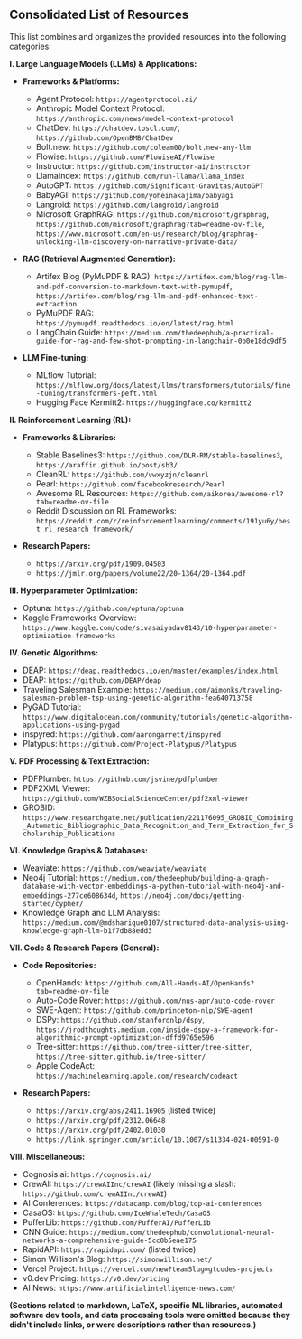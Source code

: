 ## Consolidated List of Resources

This list combines and organizes the provided resources into the following categories:

**I. Large Language Models (LLMs) & Applications:**

* **Frameworks & Platforms:**
    * Agent Protocol: `https://agentprotocol.ai/`
    * Anthropic Model Context Protocol: `https://anthropic.com/news/model-context-protocol`
    * ChatDev: `https://chatdev.toscl.com/`, `https://github.com/OpenBMB/ChatDev`
    * Bolt.new: `https://github.com/coleam00/bolt.new-any-llm`
    * Flowise: `https://github.com/FlowiseAI/Flowise`
    * Instructor: `https://github.com/instructor-ai/instructor`
    * LlamaIndex: `https://github.com/run-llama/llama_index`
    * AutoGPT: `https://github.com/Significant-Gravitas/AutoGPT`
    * BabyAGI: `https://github.com/yoheinakajima/babyagi`
    * Langroid: `https://github.com/langroid/langroid`
    * Microsoft GraphRAG: `https://github.com/microsoft/graphrag`, `https://github.com/microsoft/graphrag?tab=readme-ov-file`, `https://www.microsoft.com/en-us/research/blog/graphrag-unlocking-llm-discovery-on-narrative-private-data/`

* **RAG (Retrieval Augmented Generation):**
    * Artifex Blog (PyMuPDF & RAG): `https://artifex.com/blog/rag-llm-and-pdf-conversion-to-markdown-text-with-pymupdf`, `https://artifex.com/blog/rag-llm-and-pdf-enhanced-text-extraction`
    * PyMuPDF RAG: `https://pymupdf.readthedocs.io/en/latest/rag.html`
    * LangChain Guide: `https://medium.com/thedeephub/a-practical-guide-for-rag-and-few-shot-prompting-in-langchain-0b0e18dc9df5`

* **LLM Fine-tuning:**
    * MLflow Tutorial: `https://mlflow.org/docs/latest/llms/transformers/tutorials/fine-tuning/transformers-peft.html`
    * Hugging Face Kermitt2: `https://huggingface.co/kermitt2`


**II. Reinforcement Learning (RL):**

* **Frameworks & Libraries:**
    * Stable Baselines3: `https://github.com/DLR-RM/stable-baselines3`, `https://araffin.github.io/post/sb3/`
    * CleanRL: `https://github.com/vwxyzjn/cleanrl`
    * Pearl: `https://github.com/facebookresearch/Pearl`
    * Awesome RL Resources: `https://github.com/aikorea/awesome-rl?tab=readme-ov-file`
    * Reddit Discussion on RL Frameworks: `https://reddit.com/r/reinforcementlearning/comments/191yu6y/best_rl_research_framework/`

* **Research Papers:**
    * `https://arxiv.org/pdf/1909.04503`
    * `https://jmlr.org/papers/volume22/20-1364/20-1364.pdf`


**III. Hyperparameter Optimization:**

* Optuna: `https://github.com/optuna/optuna`
* Kaggle Frameworks Overview: `https://www.kaggle.com/code/sivasaiyadav8143/10-hyperparameter-optimization-frameworks`


**IV. Genetic Algorithms:**

* DEAP: `https://deap.readthedocs.io/en/master/examples/index.html`
* DEAP: `https://github.com/DEAP/deap`
* Traveling Salesman Example: `https://medium.com/aimonks/traveling-salesman-problem-tsp-using-genetic-algorithm-fea640713758`
* PyGAD Tutorial: `https://www.digitalocean.com/community/tutorials/genetic-algorithm-applications-using-pygad`
* inspyred: `https://github.com/aarongarrett/inspyred`
* Platypus: `https://github.com/Project-Platypus/Platypus`


**V. PDF Processing & Text Extraction:**

* PDFPlumber: `https://github.com/jsvine/pdfplumber`
* PDF2XML Viewer: `https://github.com/WZBSocialScienceCenter/pdf2xml-viewer`
* GROBID: `https://www.researchgate.net/publication/221176095_GROBID_Combining_Automatic_Bibliographic_Data_Recognition_and_Term_Extraction_for_Scholarship_Publications`


**VI. Knowledge Graphs & Databases:**

* Weaviate: `https://github.com/weaviate/weaviate`
* Neo4j Tutorial: `https://medium.com/thedeephub/building-a-graph-database-with-vector-embeddings-a-python-tutorial-with-neo4j-and-embeddings-277ce608634d`, `https://neo4j.com/docs/getting-started/cypher/`
* Knowledge Graph and LLM Analysis: `https://medium.com/@mdsharique0107/structured-data-analysis-using-knowledge-graph-llm-b1f7db88edd3`


**VII. Code & Research Papers (General):**

* **Code Repositories:**
    * OpenHands: `https://github.com/All-Hands-AI/OpenHands?tab=readme-ov-file`
    * Auto-Code Rover: `https://github.com/nus-apr/auto-code-rover`
    * SWE-Agent: `https://github.com/princeton-nlp/SWE-agent`
    * DSPy: `https://github.com/stanfordnlp/dspy`, `https://jrodthoughts.medium.com/inside-dspy-a-framework-for-algorithmic-prompt-optimization-dffd9765e596`
    * Tree-sitter: `https://github.com/tree-sitter/tree-sitter`, `https://tree-sitter.github.io/tree-sitter/`
    * Apple CodeAct: `https://machinelearning.apple.com/research/codeact`

* **Research Papers:**
    * `https://arxiv.org/abs/2411.16905` (listed twice)
    * `https://arxiv.org/pdf/2312.06648`
    * `https://arxiv.org/pdf/2402.01030`
    * `https://link.springer.com/article/10.1007/s11334-024-00591-0`



**VIII. Miscellaneous:**

* Cognosis.ai: `https://cognosis.ai/`
* CrewAI: `https://crewAIInc/crewAI`  (likely missing a slash: `https://github.com/crewAIInc/crewAI`)
* AI Conferences: `https://datacamp.com/blog/top-ai-conferences`
* CasaOS: `https://github.com/IceWhaleTech/CasaOS`
* PufferLib: `https://github.com/PufferAI/PufferLib`
* CNN Guide: `https://medium.com/thedeephub/convolutional-neural-networks-a-comprehensive-guide-5cc0b5eae175`
* RapidAPI: `https://rapidapi.com/` (listed twice)
* Simon Willison's Blog: `https://simonwillison.net/`
* Vercel Project: `https://vercel.com/new?teamSlug=gtcodes-projects`
* v0.dev Pricing: `https://v0.dev/pricing`
* AI News: `https://www.artificialintelligence-news.com/`

**(Sections related to markdown, LaTeX, specific ML libraries, automated software dev tools, and data processing tools were omitted because they didn't include links, or were descriptions rather than resources.)**
